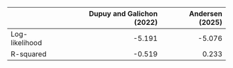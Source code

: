 |                |   Dupuy and Galichon (2022) |   Andersen (2025) |
|:---------------|----------------------------:|------------------:|
| Log-likelihood |                      -5.191 |            -5.076 |
| R-squared      |                      -0.519 |             0.233 |